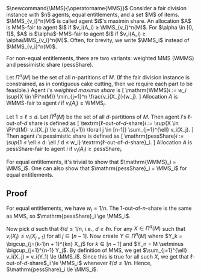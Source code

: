 <span class="invisible">
$\newcommand{\MMS}{\operatorname{MMS}}$
</span>
Consider a fair division instance with $n$ agents, equal entitlements, and a set $M$ of items.
$\MMS_{v_i}^n(M)$ is called agent $i$'s maximin share.
An allocation $A$ is MMS-fair to agent $i$ if $v_i(A_i) ≥ \MMS_{v_i}^n(M)$.
For $\alpha \in [0, 1]$, $A$ is $\alpha$-MMS-fair to agent $i$ if $v_i(A_i) ≥ \alpha\MMS_{v_i}^n(M)$.
Often, for brevity, we write $\MMS_i$ instead of $\MMS_{v_i}^n(M)$.

For non-equal entitlements, there are two variants:
weighted MMS (WMMS) and pessimistic share (pessShare).

Let $\Pi^n(M)$ be the set of all $n$-partitions of $M$.
(If the fair division instance is constrained, as in contiguous cake cutting,
then we require each part to be feasible.)
Agent $i$'s *weighted maximin share* is
\[ \mathrm{WMMS}_i := w_i \sup_{X \in \Pi^n(M)} \min_{j=1}^n \frac{v_i(X_j)}{w_j}. \]
Allocation $A$ is WMMS-fair to agent $i$ if $v_i(A_i) \ge \mathrm{WMMS}_i$.

Let $1 ≤ \ell ≤ d$. Let $\Pi^d(M)$ be the set of all $d$-partitions of $M$.
Then agent $i$'s $\ell$-out-of-$d$ share is defined as
\[ \textrm{$\ell$-out-of-$d$-share}_i := \sup_{X \in \Pi^d(M): v_i(X_j) \le v_i(X_{j+1}) \forall j \in [n-1]}
    \sum_{j=1}^{\ell} v_i(X_j). \]
Then agent $i$'s pessimistic share is defined as
\[ \mathrm{pessShare}_i := \sup_{1 ≤ \ell ≤ d: \ell / d ≤ w_i} \textrm{$\ell$-out-of-$d$-share}_i. \]
Allocation $A$ is pessShare-fair to agent $i$ if $v_i(A_i) \ge \mathrm{pessShare}_i$.

For equal entitlements, it's trivial to show that $\mathrm{WMMS}_i = \MMS_i$.
One can also show that $\mathrm{pessShare}_i = \MMS_i$ for equal entitlements.

## Proof

For equal entitlements, we have $w_i = 1/n$.
The $1$-out-of-$n$-share is the same as MMS, so $\mathrm{pessShare}_i \ge \MMS_i$.

Now pick $d$ such that $\ell/d \le 1/n$, i.e., $d ≥ \ell n$.
For any $X \in \Pi^d(M)$ such that $v_i(X_j) \le v_i(X_{j+1})$ for all $j \in [n-1]$.
Now create $Y \in \Pi^n(M)$ where $Y_k = \bigcup_{j=(k-1)n + 1}^{kn} X_j$ for $k \in [n-1]$
and $Y_n = M \setminus \bigcup_{j=1}^{n-1} Y_j$.
By definition of MMS, we get $\sum_{j=1}^{\ell} v_i(X_j) = v_i(Y_1) \le \MMS_i$.
Since this is true for all such $X$, we get that $\ell$-out-of-$d$-share$_i \le \MMS_i$
whenever $\ell / d \le 1/n$. Hence, $\mathrm{pessShare}_i \le \MMS_i$.
